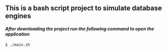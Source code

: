 ## This is a bash script project to simulate database engines

#### *After downloading the project run the following command to open the application*

```sh 
$ ./main.sh
```